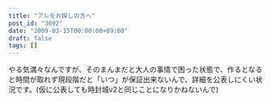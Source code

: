 ```yaml
---
title: "アレをお探しの方へ"
post_id: "3692"
date: "2009-03-15T00:00:00+09:00"
draft: false
tags: []
---
```



やる気満々なんですが、そのまんまだと大人の事情で困った状態で、作るとなると時間が取れず現段階だと「いつ」が保証出来ないんで、詳細を公表しにくい状況です。(仮に公表しても時封城v2と同じことになりかねないんで)
